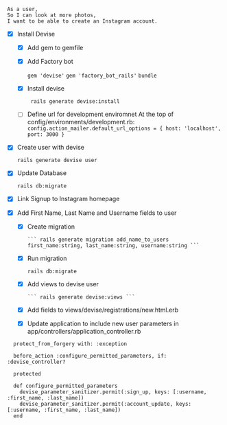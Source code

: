 ```
As a user,
So I can look at more photos,
I want to be able to create an Instagram account.
```

- [X] Install Devise
  - [X] Add gem to gemfile
  - [X] Add Factory bot
  
      ``` gem 'devise' ```
      ``` gem 'factory_bot_rails' ```
      ``` bundle ```
  - [X] Install devise

    ``` rails generate devise:install```
  - [ ] Define url for development enviromnet
    At the top of config/environments/development.rb:
    ```  config.action_mailer.default_url_options = { host: 'localhost', port: 3000 } ```

- [X] Create user with devise

    ``` rails generate devise user ```

- [X] Update Database

    ``` rails db:migrate ```

- [X] Link Signup to Instagram homepage
- [X] Add First Name, Last Name and Username fields to user
  - [X] Create migration
  
        ``` rails generate migration add_name_to_users first_name:string, last_name:string, username:string ```
  - [X] Run migration
  
      ``` rails db:migrate ```
  - [X] Add views to devise user
  
        ``` rails generate devise:views ```
  - [X] Add fields to views/devise/registrations/new.html.erb
  - [X] Update application to include new user parameters
        in app/controllers/application_controller.rb
        
``` 
  protect_from_forgery with: :exception

  before_action :configure_permitted_parameters, if: :devise_controller?

  protected

  def configure_permitted_parameters
    devise_parameter_sanitizer.permit(:sign_up, keys: [:username, :first_name, :last_name])
    devise_parameter_sanitizer.permit(:account_update, keys: [:username, :first_name, :last_name])
  end
```